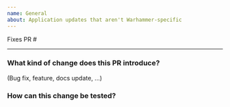 ```yaml
---
name: General
about: Application updates that aren't Warhammer-specific
---
```


Fixes PR #

---

### What kind of change does this PR introduce?

(Bug fix, feature, docs update, ...)

### How can this change be tested?

